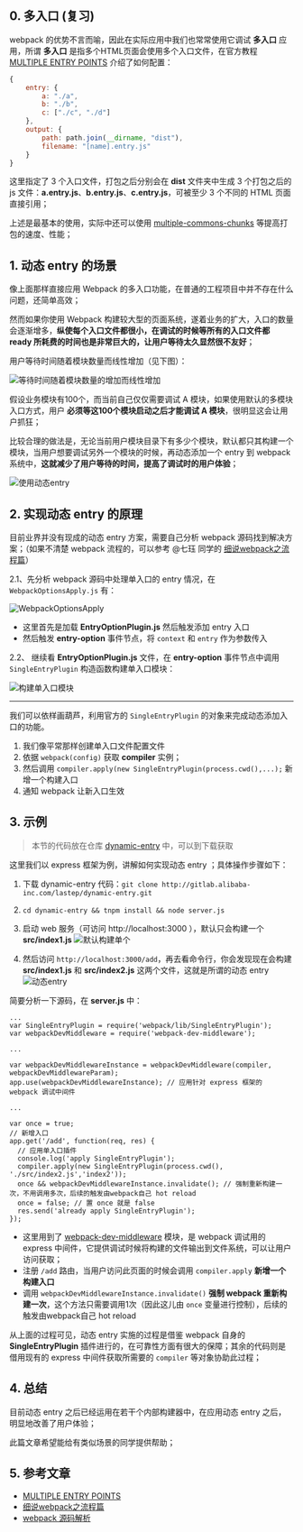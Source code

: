 
## 0. 多入口 (复习)

webpack 的优势不言而喻，因此在实际应用中我们也常常使用它调试 **多入口** 应用，所谓 **多入口** 是指多个HTML页面会使用多个入口文件，在官方教程 [MULTIPLE ENTRY POINTS](https://webpack.github.io/docs/multiple-entry-points.html) 介绍了如何配置：

```js
{
    entry: {
        a: "./a",
        b: "./b",
        c: ["./c", "./d"]
    },
    output: {
        path: path.join(__dirname, "dist"),
        filename: "[name].entry.js"
    }
}
```

这里指定了 3 个入口文件，打包之后分别会在 **dist** 文件夹中生成 3 个打包之后的 js 文件：**a.entry.js**、**b.entry.js**、**c.entry.js**，可被至少 3 个不同的 HTML 页面直接引用；

上述是最基本的使用，实际中还可以使用 [multiple-commons-chunks](https://github.com/webpack/webpack/tree/master/examples/multiple-commons-chunks) 等提高打包的速度、性能；


## 1. 动态 entry 的场景

像上面那样直接应用 Webpack 的多入口功能，在普通的工程项目中并不存在什么问题，还简单高效；

然而如果你使用 Webpack 构建较大型的页面系统，遂着业务的扩大，入口的数量会逐渐增多，**纵使每个入口文件都很小，在调试的时候等所有的入口文件都 ready 所耗费的时间也是非常巨大的，让用户等待太久显然很不友好**；

用户等待时间随着模块数量而线性增加（见下图）：

![等待时间随着模块数量的增加而线性增加](https://img.alicdn.com/tps/TB19b9tOpXXXXbkXpXXXXXXXXXX-1462-154.png)

假设业务模块有100个，而当前自己仅仅需要调试 A 模块，如果使用默认的多模块入口方式，用户 **必须等这100个模块启动之后才能调试 A 模块**，很明显这会让用户抓狂；

比较合理的做法是，无论当前用户模块目录下有多少个模块，默认都只其构建一个模块，当用户想要调试另外一个模块的时候，再动态添加一个 entry 到 webpack 系统中，**这就减少了用户等待的时间，提高了调试时的用户体验**；

![使用动态entry](https://img.alicdn.com/tps/TB15nCzOpXXXXcwXFXXXXXXXXXX-1462-231.png)


## 2. 实现动态 entry 的原理

目前业界并没有现成的动态 entry 方案，需要自己分析 webpack 源码找到解决方案；（如果不清楚 webpack 流程的，可以参考 @七珏 同学的 [细说webpack之流程篇](http://www.atatech.org/articles/62266)）


2.1、先分析 webpack 源码中处理单入口的 entry 情况，在 `WebpackOptionsApply.js` 有：

![WebpackOptionsApply](https://img.alicdn.com/tps/TB1rxSxOpXXXXb4XXXXXXXXXXXX-957-109.png)

  - 这里首先是加载 **EntryOptionPlugin.js** 然后触发添加 entry 入口
  - 然后触发 **entry-option** 事件节点，将 `context` 和 `entry` 作为参数传入


2.2、 继续看 **EntryOptionPlugin.js** 文件，在 **entry-option** 事件节点中调用 `SingleEntryPlugin` 构造函数构建单入口模块：

![构建单入口模块](https://img.alicdn.com/tps/TB1ga9iOpXXXXa6aXXXXXXXXXXX-604-357.png)

--------

我们可以依样画葫芦，利用官方的 `SingleEntryPlugin` 的对象来完成动态添加入口的功能。
 1. 我们像平常那样创建单入口文件配置文件
 2. 依据 `webpack(config)` 获取 **compiler** 实例；
 3. 然后调用 `compiler.apply(new SingleEntryPlugin(process.cwd(),...);` 新增一个构建入口
 4. 通知 webpack 让新入口生效



## 3. 示例

> 本节的代码放在仓库 [dynamic-entry](http://gitlab.alibaba-inc.com/lastep/dynamic-entry) 中，可以到下载获取

这里我们以 express 框架为例，讲解如何实现动态 entry ；具体操作步骤如下：
 1. 下载 dynamic-entry 代码：`git clone http://gitlab.alibaba-inc.com/lastep/dynamic-entry.git`
 2. `cd dynamic-entry && tnpm install && node server.js`
 3. 启动 web 服务（可访问 http://localhost:3000 ），默认只会构建一个 **src/index1.js**
![默认构建单个](http://ww3.sinaimg.cn/large/006tNbRwgw1fa0ocmyu8pj30ez0340sx.jpg)

 4. 然后访问 `http://localhost:3000/add`，再去看命令行，你会发现现在会构建 **src/index1.js** 和 **src/index2.js** 这两个文件，这就是所谓的动态 entry   
![动态entry](http://ww4.sinaimg.cn/large/006tNbRwgw1fa0odz4c2dj30f0041t92.jpg)

简要分析一下源码，在 **server.js** 中：

```
...
var SingleEntryPlugin = require('webpack/lib/SingleEntryPlugin');
var webpackDevMiddleware = require('webpack-dev-middleware');

...

var webpackDevMiddlewareInstance = webpackDevMiddleware(compiler, webpackDevMiddlewareParam);
app.use(webpackDevMiddlewareInstance); // 应用针对 express 框架的 webpack 调试中间件

...

var once = true;
// 新增入口
app.get('/add', function(req, res) {
  // 应用单入口插件
  console.log('apply SingleEntryPlugin');
  compiler.apply(new SingleEntryPlugin(process.cwd(), './src/index2.js','index2'));
  once && webpackDevMiddlewareInstance.invalidate(); // 强制重新构建一次，不用调用多次，后续的触发由webpack自己 hot reload
  once = false; // 置 once 就是 false
  res.send('already apply SingleEntryPlugin');
});
```

  - 这里用到了 [webpack-dev-middleware](https://github.com/webpack/webpack-dev-middleware) 模块，是 webpack 调试用的 express 中间件，它提供调试时候将构建的文件输出到文件系统，可以让用户访问获取；
  - 注册 `/add` 路由，当用户访问此页面的时候会调用 `compiler.apply` **新增一个构建入口**
  - 调用 `webpackDevMiddlewareInstance.invalidate()` **强制 webpack 重新构建一次**，这个方法只需要调用1次（因此这儿由 `once` 变量进行控制），后续的触发由webpack自己 hot reload

从上面的过程可见，动态 entry 实施的过程是借鉴 webpack 自身的 **SingleEntryPlugin** 插件进行的，在可靠性方面有很大的保障；其余的代码则是借用现有的 express 中间件获取所需要的 `compiler` 等对象协助此过程；

## 4. 总结

目前动态 entry 之后已经运用在若干个内部构建器中，在应用动态 entry 之后，明显地改善了用户体验；

此篇文章希望能给有类似场景的同学提供帮助；

## 5. 参考文章
 - [MULTIPLE ENTRY POINTS](https://webpack.github.io/docs/multiple-entry-points.html) 
 - [细说webpack之流程篇](http://www.atatech.org/articles/62266)
 - [webpack 源码解析](https://lihuanghe.github.io/2016/05/30/webpack-source-analyse.html)
